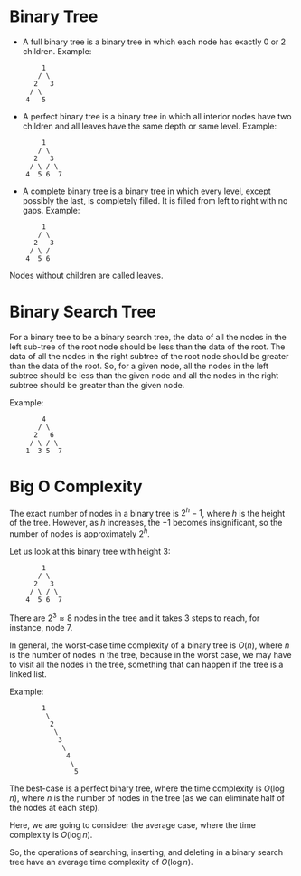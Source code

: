 # Binary Tree

* A full binary tree is a binary tree in which each node has exactly 0 or 2 children.
Example:
```
        1
       / \
      2   3
     / \
    4   5
```
* A perfect binary tree is a binary tree in which all interior nodes have two children and all leaves have the same depth or same level.
Example:
```
        1
       / \
      2   3
     / \ / \
    4  5 6  7
```
* A complete binary tree is a binary tree in which every level, except possibly the last, is completely filled. It is filled from left to right with no gaps.
Example:
```
        1
       / \
      2   3
     / \ /
    4  5 6
```

Nodes without children are called leaves.

# Binary Search Tree

For a binary tree to be a binary search tree, the data of all the nodes in the left sub-tree of the root node should be less than the data of the root. The data of all the nodes in the right subtree of the root node should be greater than the data of the root. So, for a given node, all the nodes in the left subtree should be less than the given node and all the nodes in the right subtree should be greater than the given node.

Example:
```
        4
       / \
      2   6
     / \ / \
    1  3 5  7
```

# Big O Complexity

The exact number of nodes in a binary tree is $2^h - 1$, where $h$ is the height of the tree. However, as $h$ increases, the $-1$ becomes insignificant, so the number of nodes is approximately $2^h$.

Let us look at this binary tree with height 3:

```
        1
       / \
      2   3
     / \ / \
    4  5 6  7
```
There are $2^3 \approx 8$ nodes in the tree and it takes 3 steps to reach, for instance, node 7.

In general, the worst-case time complexity of a binary tree is $O(n)$, where $n$ is the number of nodes in the tree, because in the worst case, we may have to visit all the nodes in the tree, something that can happen if the tree is a linked list.

Example:
```
        1
         \
          2
           \
            3
             \
              4
               \
                5
```

The best-case is a perfect binary tree, where the time complexity is $O(\log n)$, where $n$ is the number of nodes in the tree (as we can eliminate half of the nodes at each step).

Here, we are going to consideer the average case, where the time complexity is $O(\log n)$.

So, the operations of searching, inserting, and deleting in a binary search tree have an average time complexity of $O(\log n)$.
